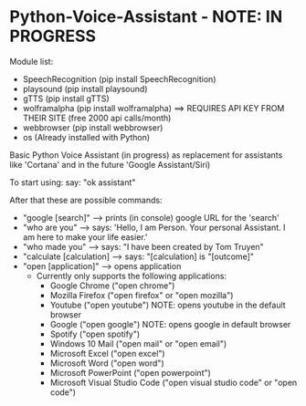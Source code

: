 # Python-Voice-Assistant - NOTE: IN PROGRESS

Module list:
  - SpeechRecognition (pip install SpeechRecognition)
  - playsound (pip install playsound)
  - gTTS (pip install gTTS)
  - wolframalpha (pip install wolframalpha) ==> REQUIRES API KEY FROM THEIR SITE (free 2000 api calls/month)
  - webbrowser (pip install webbrowser)
  - os (Already installed with Python)
  
Basic Python Voice Assistant (in progress) as replacement for assistants like 'Cortana' and in the future 'Google Assistant/Siri)

To start using:
say: "ok assistant"

After that these are possible commands:
- "google [search]" --> prints (in console) google URL for the 'search'
- "who are you" --> says: 'Hello, I am Person. Your personal Assistant. I am here to make your life easier.'
- "who made you" --> says: "I have been created by Tom Truyen"
- "calculate [calculation] --> says: "[calculation] is "[outcome]"
- "open [application]" --> opens application
  * Currently only supports the following applications:
    + Google Chrome ("open chrome")
    + Mozilla Firefox ("open firefox" or "open mozilla")
    + Youtube ("open youtube") NOTE: opens youtube in the default browser
    + Google ("open google") NOTE: opens google in default browser
    + Spotify ("open spotify")
    + Windows 10 Mail ("open mail" or "open email")
    + Microsoft Excel ("open excel")
    + Microsoft Word ("open word")
    + Microsoft PowerPoint ("open powerpoint")
    + Microsoft Visual Studio Code ("open visual studio code" or "open code")
    
